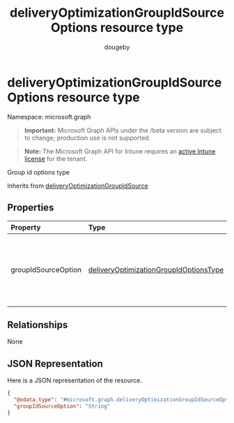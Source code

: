 ﻿---
title: "deliveryOptimizationGroupIdSourceOptions resource type"
description: "Group id options type"
author: "dougeby"
localization_priority: Normal
ms.prod: "intune"
doc_type: resourcePageType
---

# deliveryOptimizationGroupIdSourceOptions resource type

Namespace: microsoft.graph

> **Important:** Microsoft Graph APIs under the /beta version are subject to change; production use is not supported.

> **Note:** The Microsoft Graph API for Intune requires an [active Intune license](https://go.microsoft.com/fwlink/?linkid=839381) for the tenant.

Group id options type

Inherits from [deliveryOptimizationGroupIdSource](../resources/intune-deviceconfig-deliveryoptimizationgroupidsource.md)

## Properties

| Property            | Type                                                                                                                 | Description                                                                                                                                                               |
| :------------------ | :------------------------------------------------------------------------------------------------------------------- | :------------------------------------------------------------------------------------------------------------------------------------------------------------------------ |
| groupIdSourceOption | [deliveryOptimizationGroupIdOptionsType](../resources/intune-deviceconfig-deliveryoptimizationgroupidoptionstype.md) | Set this policy to restrict peer selection to a specific source. Possible values are: `notConfigured`, `adSite`, `authenticatedDomainSid`, `dhcpUserOption`, `dnsSuffix`. |

## Relationships

None

## JSON Representation

Here is a JSON representation of the resource.

<!-- {
  "blockType": "resource",
  "@odata.type": "microsoft.graph.deliveryOptimizationGroupIdSourceOptions"
}
-->

```json
{
  "@odata.type": "#microsoft.graph.deliveryOptimizationGroupIdSourceOptions",
  "groupIdSourceOption": "String"
}
```
